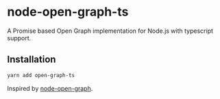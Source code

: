 # node-open-graph-ts
A Promise based Open Graph implementation for Node.js with typescript support.

## Installation
```sh
yarn add open-graph-ts
```

Inspired by [node-open-graph](https://github.com/samholmes/node-open-graph).
